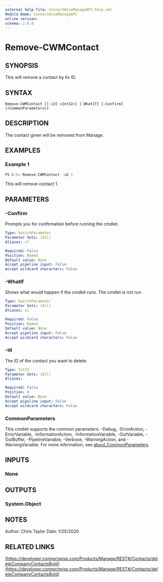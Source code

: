 ```yaml
---
external help file: ConnectWiseManageAPI-help.xml
Module Name: ConnectWiseManageAPI
online version:
schema: 2.0.0
---
```


# Remove-CWMContact

## SYNOPSIS
This will remove a contact by its ID.

## SYNTAX

```
Remove-CWMContact [[-id] <Int32>] [-WhatIf] [-Confirm] [<CommonParameters>]
```

## DESCRIPTION
The contact given will be removed from Manage.

## EXAMPLES

### Example 1
```powershell
PS C:\> Remove-CWMContact -id 1
```

This will remove contact 1.

## PARAMETERS

### -Confirm
Prompts you for confirmation before running the cmdlet.

```yaml
Type: SwitchParameter
Parameter Sets: (All)
Aliases: cf

Required: False
Position: Named
Default value: None
Accept pipeline input: False
Accept wildcard characters: False
```

### -WhatIf
Shows what would happen if the cmdlet runs.
The cmdlet is not run.

```yaml
Type: SwitchParameter
Parameter Sets: (All)
Aliases: wi

Required: False
Position: Named
Default value: None
Accept pipeline input: False
Accept wildcard characters: False
```

### -id
The ID of the contact you want to delete.

```yaml
Type: Int32
Parameter Sets: (All)
Aliases:

Required: False
Position: 0
Default value: None
Accept pipeline input: False
Accept wildcard characters: False
```

### CommonParameters
This cmdlet supports the common parameters: -Debug, -ErrorAction, -ErrorVariable, -InformationAction, -InformationVariable, -OutVariable, -OutBuffer, -PipelineVariable, -Verbose, -WarningAction, and -WarningVariable. For more information, see [about_CommonParameters](http://go.microsoft.com/fwlink/?LinkID=113216).

## INPUTS

### None

## OUTPUTS

### System.Object
## NOTES
Author: Chris Taylor Date: 1/25/2020

## RELATED LINKS

[https://developer.connectwise.com/Products/Manage/REST#/Contacts/deleteCompanyContactsById](https://developer.connectwise.com/Products/Manage/REST#/Contacts/deleteCompanyContactsById)